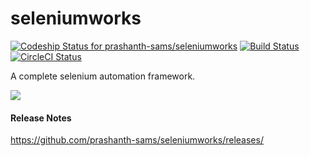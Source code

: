 
# seleniumworks

[![Codeship Status for prashanth-sams/seleniumworks](https://codeship.com/projects/e6f1b880-9a46-0132-002c-0ee228cf83fe/status?branch=UAT)](https://codeship.com/projects/63877)
[![Build Status](https://travis-ci.org/prashanth-sams/seleniumworks.svg?branch=UAT)](https://travis-ci.org/prashanth-sams/seleniumworks)
[![CircleCI Status](https://circleci.com/gh/prashanth-sams/seleniumworks.svg?&style=shield&circle-token=ad77d10d873179a1312601b5802b071e1aa846c7)](https://circleci.com/gh/prashanth-sams/seleniumworks)

A complete selenium automation framework.   

![](https://s3.amazonaws.com/f.cl.ly/items/0m1C0C412Y3X1B3E3o27/seleniumworks_v.2.1.png)


#### Release Notes
https://github.com/prashanth-sams/seleniumworks/releases/
